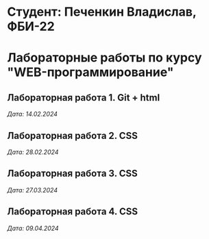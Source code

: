 # Студент: Печенкин Владислав, ФБИ-22

# Лабораторные работы по курсу "WEB-программирование"

## Лабораторная работа 1. Git + html

*Дата: 14.02.2024*

## Лабораторная работа 2. CSS
*Дата: 28.02.2024*

## Лабораторная работа 3. CSS
*Дата: 27.03.2024*

## Лабораторная работа 4. CSS
*Дата: 09.04.2024*